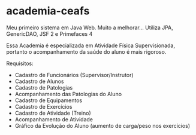 academia-ceafs
==============

Meu primeiro sistema em Java Web. Muito a melhorar...
Utiliza JPA, GenericDAO, JSF 2 e Primefaces 4

Essa Academia é especializada em Atividade Física Supervisionada, portanto o acompanhamento da saúde do aluno é mais rigoroso.

Requisitos:

- Cadastro de Funcionários (Supervisor/Instrutor)
- Cadastro de Alunos
- Cadastro de Patologias
- Acompanhamento das Patologias do Aluno
- Cadastro de Equipamentos
- Cadastro de Exercícios
- Cadastro de Atividade (Treino)
- Acompanhamento de Atividade
- Gráfico da Evolução do Aluno (aumento de carga/peso nos exercícios)

